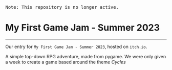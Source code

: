 <samp>Note: This repository is no longer active.</samp>

# My First Game Jam - Summer 2023

---

Our entry for ``My First Game Jam - Summer 2023``, hosted on ``itch.io``. 

A simple top-down RPG adventure, made from pygame. We were only given a week to create a game based around the theme <em>Cycles</em>

